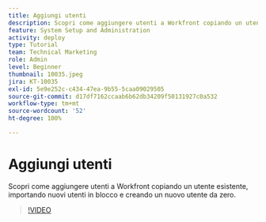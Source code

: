 ```yaml
---
title: Aggiungi utenti
description: Scopri come aggiungere utenti a Workfront copiando un utente esistente, importando nuovi utenti in blocco e creando un nuovo utente da zero.
feature: System Setup and Administration
activity: deploy
type: Tutorial
team: Technical Marketing
role: Admin
level: Beginner
thumbnail: 10035.jpeg
jira: KT-10035
exl-id: 5e9e252c-c434-47ea-9b55-5caa09029505
source-git-commit: d17df7162ccaab6b62db34209f50131927c0a532
workflow-type: tm+mt
source-wordcount: '52'
ht-degree: 100%

---
```


# Aggiungi utenti

Scopri come aggiungere utenti a Workfront copiando un utente esistente, importando nuovi utenti in blocco e creando un nuovo utente da zero.

>[!VIDEO](https://video.tv.adobe.com/v/3447051/?quality=12&learn=on&enablevpops&captions=ita)

